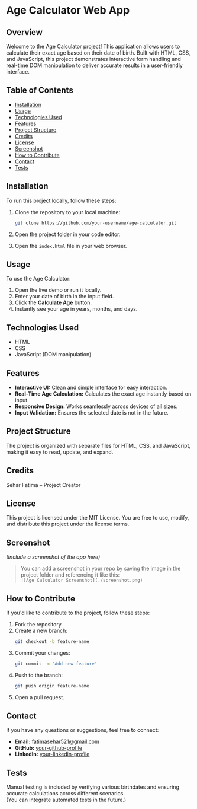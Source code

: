 # Age Calculator Web App

## Overview  
Welcome to the Age Calculator project! This application allows users to calculate their exact age based on their date of birth. Built with HTML, CSS, and JavaScript, this project demonstrates interactive form handling and real-time DOM manipulation to deliver accurate results in a user-friendly interface.

## Table of Contents  
- [Installation](#installation)  
- [Usage](#usage)  
- [Technologies Used](#technologies-used)  
- [Features](#features)  
- [Project Structure](#project-structure)  
- [Credits](#credits)  
- [License](#license)  
- [Screenshot](#screenshot)  
- [How to Contribute](#how-to-contribute)  
- [Contact](#contact)  
- [Tests](#tests)  

## Installation  
To run this project locally, follow these steps:

1. Clone the repository to your local machine:  
   ```bash  
   git clone https://github.com/your-username/age-calculator.git  
   ```

2. Open the project folder in your code editor.

3. Open the `index.html` file in your web browser.

## Usage  
To use the Age Calculator:

1. Open the live demo or run it locally.  
2. Enter your date of birth in the input field.  
3. Click the **Calculate Age** button.  
4. Instantly see your age in years, months, and days.

## Technologies Used  
- HTML  
- CSS  
- JavaScript (DOM manipulation)

## Features  
- **Interactive UI:** Clean and simple interface for easy interaction.  
- **Real-Time Age Calculation:** Calculates the exact age instantly based on input.  
- **Responsive Design:** Works seamlessly across devices of all sizes.  
- **Input Validation:** Ensures the selected date is not in the future.

## Project Structure  
The project is organized with separate files for HTML, CSS, and JavaScript, making it easy to read, update, and expand.

## Credits  
Sehar Fatima – Project Creator

## License  
This project is licensed under the MIT License. You are free to use, modify, and distribute this project under the license terms.

## Screenshot  
*(Include a screenshot of the app here)*  
> You can add a screenshot in your repo by saving the image in the project folder and referencing it like this:  
> `![Age Calculator Screenshot](./screenshot.png)`

## How to Contribute  
If you'd like to contribute to the project, follow these steps:

1. Fork the repository.  
2. Create a new branch:  
   ```bash  
   git checkout -b feature-name  
   ```  
3. Commit your changes:  
   ```bash  
   git commit -m 'Add new feature'  
   ```  
4. Push to the branch:  
   ```bash  
   git push origin feature-name  
   ```  
5. Open a pull request.

## Contact  
If you have any questions or suggestions, feel free to connect:

- **Email:** fatimasehar521@gmail.com  
- **GitHub:** [your-github-profile](https://github.com/Sehar5040fatima)  
- **LinkedIn:** [your-linkedin-profile](https://www.linkedin.com/in/sehar-fatima-8b86b9201/)

## Tests  
Manual testing is included by verifying various birthdates and ensuring accurate calculations across different scenarios.  
(You can integrate automated tests in the future.)